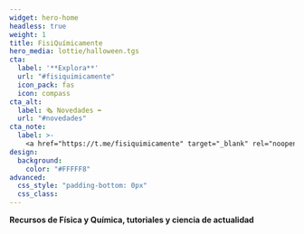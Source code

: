 ```yaml
---
widget: hero-home
headless: true
weight: 1
title: FisiQuímicamente
hero_media: lottie/halloween.tgs
cta:
  label: '**Explora**'
  url: "#fisiquimicamente"
  icon_pack: fas
  icon: compass
cta_alt:
  label: 🗞️ Novedades ➡️
  url: "#novedades"
cta_note:
  label: >-
    <a href="https://t.me/fisiquimicamente" target="_blank" rel="noopener"><i class="fab fa-telegram mr-1"></i>**Suscríbete** al **canal** de **Telegram**</a> o <a href="https://fisiquimicamente.com/index.xml" target="_blank" rel="noopener"><i class="fas fa-rss mr-1"></i>**RSS**</a> si no quieres perderte ninguna actualización.<br><a href="https://discord.gg/kJqPqTJ" target="_blank" rel="noopener"><i class="fab fa-discord mr-1"></i>**Únete** al **servidor** de **Discord**</a> para participar activamente en la web, comentando, dando tu opinión, realizando peticiones, sugerencias...
design:
  background:
    color: "#FFFFF8"
advanced:
  css_style: "padding-bottom: 0px"
  css_class: 
---
```


**Recursos de Física y Química, tutoriales y ciencia de actualidad**